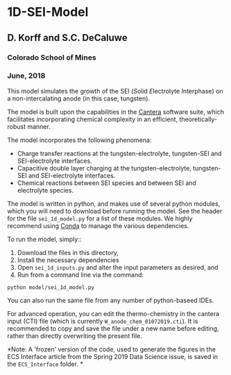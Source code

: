 # 1D-SEI-Model

## D. Korff and S.C. DeCaluwe
### Colorado School of Mines
### June, 2018

This model simulates the growth of the SEI (*S*olid *E*lectrolyte *I*nterphase) on a non-intercalating anode (in this case, tungsten).

The model is built upon the capabilities in the [Cantera](cantera.org) software suite, which facilitates incorporating chemical complexity in an efficient, theoretically-robust manner.

The model incorporates the following phenomena:

- Charge transfer reactions at the tungsten-electrolyte, tungsten-SEI and SEI-electrolyte interfaces.
- Capacitive double layer charging at the tungsten-electrolyte, tungsten-SEI and SEI-electrolyte interfaces.
- Chemical reactions between SEI species and between SEI and electrolyte species.

The model is written in python, and makes use of several python modules, which you will need to download before running the model.  See the header for the file `sei_1d_model.py` for a list of these modules.  We highly recommend using [Conda](conda.io) to manage the various dependencies.

To run the model, simply::
1. Download the files in this directory,
2. Install the necessary dependencies
3. Open `sei_1d_inputs.py` and alter the input parameters as desired, and
4. Run from a command line via the command:

```
python model/sei_1d_model.py
```

You can also run the same file from any number of python-baseed IDEs.

For advanced operation, you can edit the thermo-chemistry in the cantera input
(CTI) file (which is currently `W_anode_chem_01072019.cti`).  It is recommended to copy
and save the file under a new name before editing, rather than directly
overwriting the present file.

*Note: A 'frozen' version of the code, used to generate the figures in the ECS 
Interface article from the Spring 2019 Data Science issue, is saved in the 
`ECS_Interface` folder. *